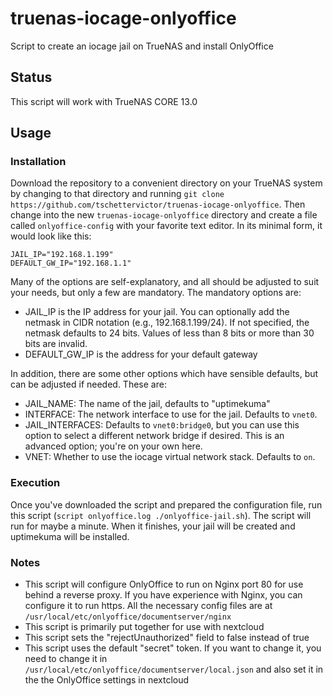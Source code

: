 # truenas-iocage-onlyoffice
Script to create an iocage jail on TrueNAS and install OnlyOffice

## Status
This script will work with TrueNAS CORE 13.0

## Usage

### Installation
Download the repository to a convenient directory on your TrueNAS system by changing to that directory and running `git clone https://github.com/tschettervictor/truenas-iocage-onlyoffice`.  Then change into the new `truenas-iocage-onlyoffice` directory and create a file called `onlyoffice-config` with your favorite text editor.  In its minimal form, it would look like this:
```
JAIL_IP="192.168.1.199"
DEFAULT_GW_IP="192.168.1.1"
```
Many of the options are self-explanatory, and all should be adjusted to suit your needs, but only a few are mandatory.  The mandatory options are:

* JAIL_IP is the IP address for your jail.  You can optionally add the netmask in CIDR notation (e.g., 192.168.1.199/24).  If not specified, the netmask defaults to 24 bits.  Values of less than 8 bits or more than 30 bits are invalid.
* DEFAULT_GW_IP is the address for your default gateway
 
In addition, there are some other options which have sensible defaults, but can be adjusted if needed.  These are:

* JAIL_NAME: The name of the jail, defaults to "uptimekuma"
* INTERFACE: The network interface to use for the jail.  Defaults to `vnet0`.
* JAIL_INTERFACES: Defaults to `vnet0:bridge0`, but you can use this option to select a different network bridge if desired.  This is an advanced option; you're on your own here.
* VNET: Whether to use the iocage virtual network stack.  Defaults to `on`.

### Execution
Once you've downloaded the script and prepared the configuration file, run this script (`script onlyoffice.log ./onlyoffice-jail.sh`).  The script will run for maybe a minute.  When it finishes, your jail will be created and uptimekuma will be installed.

### Notes
- This script will configure OnlyOffice to run on Nginx port 80 for use behind a reverse proxy. If you have experience with Nginx, you can configure it to run https. All the necessary config files are at `/usr/local/etc/onlyoffice/documentserver/nginx`
- This script is primarily put together for use with nextcloud
- This script sets the "rejectUnauthorized" field to false instead of true
- This script uses the default "secret" token. If you want to change it, you need to change it in `/usr/local/etc/onlyoffice/documentserver/local.json` and also set it in the the OnlyOffice settings in nextcloud
